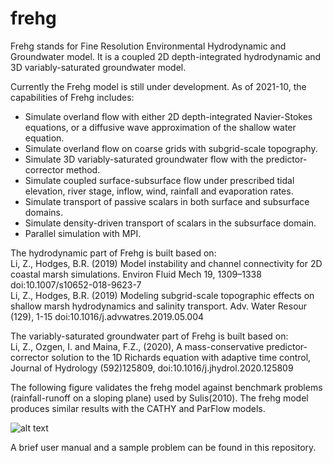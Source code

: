 # frehg
Frehg stands for Fine Resolution Environmental Hydrodynamic and Groundwater model. It is a coupled 2D depth-integrated hydrodynamic and 3D variably-saturated groundwater model.

Currently the Frehg model is still under development. As of 2021-10, the capabilities of Frehg includes:
- Simulate overland flow with either 2D depth-integrated Navier-Stokes equations, or a diffusive wave approximation of the shallow water equation.
- Simulate overland flow on coarse grids with subgrid-scale topography.
- Simulate 3D variably-saturated groundwater flow with the predictor-corrector method.
- Simulate coupled surface-subsurface flow under prescribed tidal elevation, river stage, inflow, wind, rainfall and evaporation rates.
- Simulate transport of passive scalars in both surface and subsurface domains.
- Simulate density-driven transport of scalars in the subsurface domain.
- Parallel simulation with MPI.

The hydrodynamic part of Frehg is built based on:<br />
    Li, Z., Hodges, B.R. (2019) Model instability and channel connectivity for 2D coastal marsh simulations. Environ Fluid Mech 19, 1309–1338  doi:10.1007/s10652-018-9623-7 <br />
    Li, Z., Hodges, B.R. (2019) Modeling subgrid-scale topographic effects on shallow marsh hydrodynamics and salinity transport. Adv. Water Resour (129), 1-15 doi:10.1016/j.advwatres.2019.05.004 <br />

The variably-saturated groundwater part of Frehg is built based on:<br />
    Li, Z., Ozgen, I. and Maina, F.Z., (2020), A mass-conservative predictor-corrector solution to the 1D Richards equation with adaptive time control, Journal of Hydrology (592)125809, doi:10.1016/j.jhydrol.2020.125809 <br />

The following figure validates the frehg model against benchmark problems (rainfall-runoff on a sloping plane) used by Sulis(2010). The frehg model produces similar results with the CATHY and ParFlow models.

![alt text](https://github.com/zLi90/frehg/blob/master/frehg_validation1.png)

A brief user manual and a sample problem can be found in this repository.
